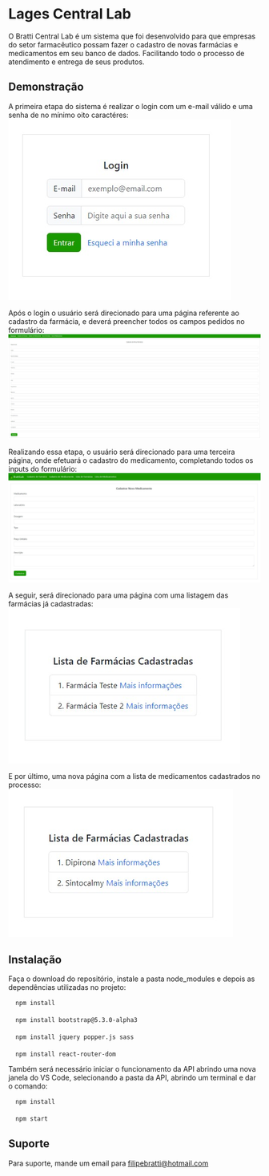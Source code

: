
# Lages Central Lab

O Bratti Central Lab é um sistema que foi desenvolvido para que empresas do setor farmacêutico possam fazer o cadastro de novas farmácias e medicamentos em seu banco de dados. Facilitando todo o processo de atendimento e entrega de seus produtos.




## Demonstração

A primeira etapa do sistema é realizar o login com um e-mail válido e uma senha de no mínimo oito caractéres:
![Tela de Login do Sistema](projeto-final/public/tela-login.jpg)


Após o login o usuário será direcionado para uma página referente ao cadastro da farmácia, e deverá preencher todos os campos pedidos no formulário:
![Página de Cadastro da Farmácia](projeto-final/public/cadastro-farmacia.jpg)


Realizando essa etapa, o usuário será direcionado para uma terceira página, onde efetuará o cadastro do medicamento, completando todos os inputs do formulário:
![Página de Cadastro de Medicamentos](projeto-final/public/cadastro-medicamentos.jpg)


A seguir, será direcionado para uma página com uma listagem das farmácias já cadastradas:
![Lista de Farmácias Cadastradas](projeto-final/public/lista-farmacias.jpg)


E por último, uma nova página com a lista de medicamentos cadastrados no processo:
![Lista de Medicamentos Cadastrados](projeto-final/public/lista-medicamentos.jpg)







## Instalação

Faça o download do repositório, instale a pasta node_modules e depois as dependências utilizadas no projeto:

```bash
  npm install

  npm install bootstrap@5.3.0-alpha3

  npm install jquery popper.js sass

  npm install react-router-dom

```

Também será necessário iniciar o funcionamento da API abrindo uma nova janela do VS Code, selecionando a pasta da API, abrindo um terminal e dar o comando:

```bash
  npm install

  npm start

```
    
## Suporte

Para suporte, mande um email para filipebratti@hotmail.com


 

